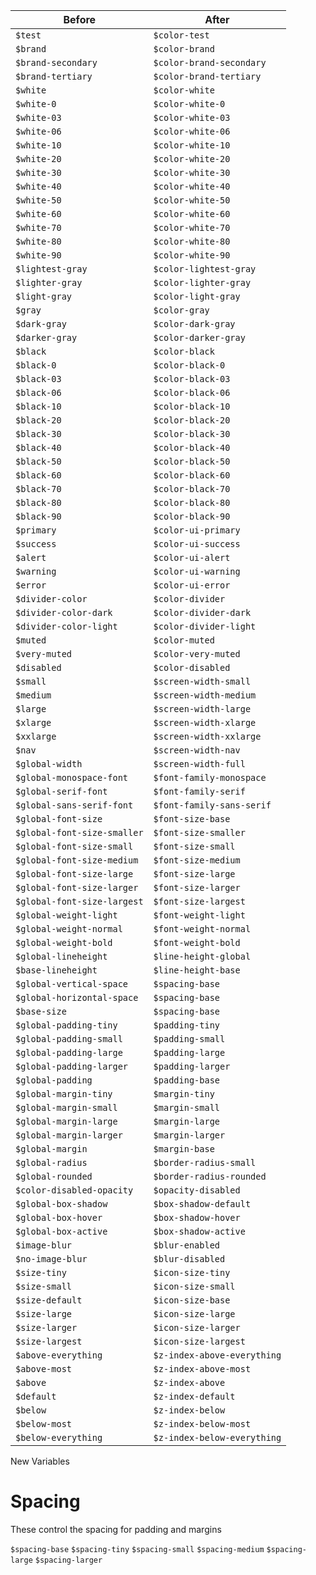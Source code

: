 | Before                      | After                       |
| --------------------------- | --------------------------- |
| `$test`                     | `$color-test`               |
| `$brand`                    | `$color-brand`              |
| `$brand-secondary`          | `$color-brand-secondary`    |
| `$brand-tertiary`           | `$color-brand-tertiary`     |
| `$white`                    | `$color-white`              |
| `$white-0`                  | `$color-white-0`            |
| `$white-03`                 | `$color-white-03`           |
| `$white-06`                 | `$color-white-06`           |
| `$white-10`                 | `$color-white-10`           |
| `$white-20`                 | `$color-white-20`           |
| `$white-30`                 | `$color-white-30`           |
| `$white-40`                 | `$color-white-40`           |
| `$white-50`                 | `$color-white-50`           |
| `$white-60`                 | `$color-white-60`           |
| `$white-70`                 | `$color-white-70`           |
| `$white-80`                 | `$color-white-80`           |
| `$white-90`                 | `$color-white-90`           |
| `$lightest-gray`            | `$color-lightest-gray`      |
| `$lighter-gray`             | `$color-lighter-gray`       |
| `$light-gray`               | `$color-light-gray`         |
| `$gray`                     | `$color-gray`               |
| `$dark-gray`                | `$color-dark-gray`          |
| `$darker-gray`              | `$color-darker-gray`        |
| `$black`                    | `$color-black`              |
| `$black-0`                  | `$color-black-0`            |
| `$black-03`                 | `$color-black-03`           |
| `$black-06`                 | `$color-black-06`           |
| `$black-10`                 | `$color-black-10`           |
| `$black-20`                 | `$color-black-20`           |
| `$black-30`                 | `$color-black-30`           |
| `$black-40`                 | `$color-black-40`           |
| `$black-50`                 | `$color-black-50`           |
| `$black-60`                 | `$color-black-60`           |
| `$black-70`                 | `$color-black-70`           |
| `$black-80`                 | `$color-black-80`           |
| `$black-90`                 | `$color-black-90`           |
| `$primary`                  | `$color-ui-primary`         |
| `$success`                  | `$color-ui-success`         |
| `$alert`                    | `$color-ui-alert`           |
| `$warning`                  | `$color-ui-warning`         |
| `$error`                    | `$color-ui-error`           |
| `$divider-color`            | `$color-divider`            |
| `$divider-color-dark`       | `$color-divider-dark`       |
| `$divider-color-light`      | `$color-divider-light`      |
| `$muted`                    | `$color-muted`              |
| `$very-muted`               | `$color-very-muted`         |
| `$disabled`                 | `$color-disabled`           |
| `$small`                    | `$screen-width-small`       |
| `$medium`                   | `$screen-width-medium`      |
| `$large`                    | `$screen-width-large`       |
| `$xlarge`                   | `$screen-width-xlarge`      |
| `$xxlarge`                  | `$screen-width-xxlarge`     |
| `$nav`                      | `$screen-width-nav`         |
| `$global-width`             | `$screen-width-full`        |
| `$global-monospace-font`    | `$font-family-monospace`    |
| `$global-serif-font`        | `$font-family-serif`        |
| `$global-sans-serif-font`   | `$font-family-sans-serif`   |
| `$global-font-size`         | `$font-size-base`           |
| `$global-font-size-smaller` | `$font-size-smaller`        |
| `$global-font-size-small`   | `$font-size-small`          |
| `$global-font-size-medium`  | `$font-size-medium`         |
| `$global-font-size-large`   | `$font-size-large`          |
| `$global-font-size-larger`  | `$font-size-larger`         |
| `$global-font-size-largest` | `$font-size-largest`        |
| `$global-weight-light`      | `$font-weight-light`        |
| `$global-weight-normal`     | `$font-weight-normal`       |
| `$global-weight-bold`       | `$font-weight-bold`         |
| `$global-lineheight`        | `$line-height-global`       |
| `$base-lineheight`          | `$line-height-base`         |
| `$global-vertical-space`    | `$spacing-base`             |
| `$global-horizontal-space`  | `$spacing-base`             |
| `$base-size`                | `$spacing-base`             |
| `$global-padding-tiny`      | `$padding-tiny`             |
| `$global-padding-small`     | `$padding-small`            |
| `$global-padding-large`     | `$padding-large`            |
| `$global-padding-larger`    | `$padding-larger`           |
| `$global-padding`           | `$padding-base`             |
| `$global-margin-tiny`       | `$margin-tiny`              |
| `$global-margin-small`      | `$margin-small`             |
| `$global-margin-large`      | `$margin-large`             |
| `$global-margin-larger`     | `$margin-larger`            |
| `$global-margin`            | `$margin-base`              |
| `$global-radius`            | `$border-radius-small`      |
| `$global-rounded`           | `$border-radius-rounded`    |
| `$color-disabled-opacity`   | `$opacity-disabled`         |
| `$global-box-shadow`        | `$box-shadow-default`       |
| `$global-box-hover`         | `$box-shadow-hover`         |
| `$global-box-active`        | `$box-shadow-active`        |
| `$image-blur`               | `$blur-enabled`             |
| `$no-image-blur`            | `$blur-disabled`            |
| `$size-tiny`                | `$icon-size-tiny`           |
| `$size-small`               | `$icon-size-small`          |
| `$size-default`             | `$icon-size-base`           |
| `$size-large`               | `$icon-size-large`          |
| `$size-larger`              | `$icon-size-larger`         |
| `$size-largest`             | `$icon-size-largest`        |
| `$above-everything`         | `$z-index-above-everything` |
| `$above-most`               | `$z-index-above-most`       |
| `$above`                    | `$z-index-above`            |
| `$default`                  | `$z-index-default`          |
| `$below`                    | `$z-index-below`            |
| `$below-most`               | `$z-index-below-most`       |
| `$below-everything`         | `$z-index-below-everything` |

New Variables

# Spacing

These control the spacing for padding and margins

`$spacing-base`
`$spacing-tiny`
`$spacing-small`
`$spacing-medium`
`$spacing-large`
`$spacing-larger`
